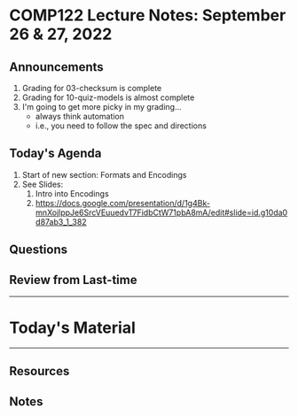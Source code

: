 # COMP122 Lecture Notes: September 26 & 27, 2022

## Announcements
   1. Grading for 03-checksum is complete
   1. Grading for 10-quiz-models is almost complete
   1. I'm going to get more picky in my grading...
      - always think automation 
      - i.e., you need to follow the spec and directions

## Today's Agenda
   1. Start of new section: Formats and Encodings
   1. See Slides:
      1. Intro into Encodings
      1.  https://docs.google.com/presentation/d/1g4Bk-mnXojlppJe6SrcVEuuedvT7FidbCtW71pbA8mA/edit#slide=id.g10da0d87ab3_1_382


## Questions


## Review from Last-time

---
# Today's Material


---
## Resources
## Notes
